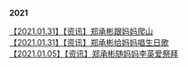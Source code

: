 **2021**         

[【2021.01.31】【资讯】郑承彬跟妈妈爬山](https://weibo.com/6493535909/JFLwyxdG6)                                             
[【2021.01.31】【资讯】郑承彬给妈妈唱生日歌](https://weibo.com/6493535909/JFLw17JXY)          
[【2021.01.05】【资讯】郑承彬随妈妈李英爱祭拜](https://weibo.com/1642591402/JBN80sm1w)        
